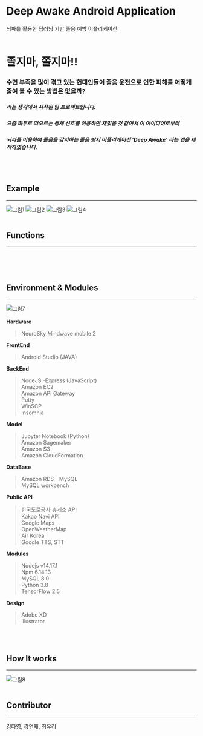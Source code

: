 # Deep Awake Android Application
뇌파를 활용한 딥러닝 기반 졸음 예방 어플리케이션
<br><br>

# 졸지마, 쫄지마!! 
### 수면 부족을 많이 겪고 있는 현대인들이 졸음 운전으로 인한 피해를 어떻게 줄여 볼 수 있는 방법은 없을까?
##### 라는 생각에서 시작된 팀 프로젝트입니다. 
##### 요즘 화두로 떠오르는 생체 신호를 이용하면 재밌을 것 같아서 이 아이디어로부터 
##### 뇌파를 이용하여 졸음을 감지하는 졸음 방지 어플리케이션 'Deep Awake' 라는 앱을 제작하였습니다.
<br><br>

## **Example**
----------------
![그림1](https://user-images.githubusercontent.com/51114857/137429582-c8be274e-86e4-4746-8336-a3a9b9156f7c.png)
![그림2](https://user-images.githubusercontent.com/51114857/137429657-05161ede-e8c6-491a-bf0f-01fd166b634d.png)
![그림3](https://user-images.githubusercontent.com/51114857/137429660-973a8efb-7497-4ab4-8bdf-bf60425b653f.png)
![그림4](https://user-images.githubusercontent.com/51114857/137429667-ff77397a-8222-4471-a341-13a230fa92fd.png)
<br><br>

## **Functions**
------------------
<br><br><br>

## **Environment & Modules**
---------------------
![그림7](https://user-images.githubusercontent.com/51114857/137430222-99fe6fde-75bc-4475-9634-4961b5a0a183.png)
<br>
<br>
**Hardware**
>   NeuroSky Mindwave mobile 2 <br>
>   
**FrontEnd**
>   Android Studio (JAVA)<br>
> 
**BackEnd**
>  NodeJS -Express (JavaScript)<br>
>  Amazon EC2<br>
>  Amazon API Gateway<br> 
>  Putty<br>
>  WinSCP<br>
>  Insomnia<br>
> 
**Model**
>  Jupyter Notebook (Python)<br>
>  Amazon Sagemaker<br>
>  Amazon S3<br>
>  Amazon CloudFormation<Br>
>  
**DataBase**
>  Amazon RDS - MySQL<br>
>  MySQL workbench <br>
> 
**Public API**
>  한국도로공사 휴게소 API<br>
>  Kakao Navi API<br>
>  Google Maps<br>
>  OpenWeatherMap<br>
>  Air Korea<br>
>  Google TTS, STT<br>
>
**Modules**
>  Nodejs v14.17.1<br>
>  Npm 6.14.13<br>
>  MySQL 8.0<br>
>  Python 3.8<br>
>  TensorFlow 2.5<br>
>
**Design**
>  Adobe XD<br>
>  Illustrator<br>
>  
<br><br>
  
  
## **How It works**
------------------
  ![그림8](https://user-images.githubusercontent.com/51114857/137433359-077b1c17-90a5-4fe8-afa1-37da4bc069fe.png)
  <br><br>
  
  
## **Contributor**
------------------
  김다영, 강연재, 최유리
  <br><br>
  
  
  
  
  
  

  









